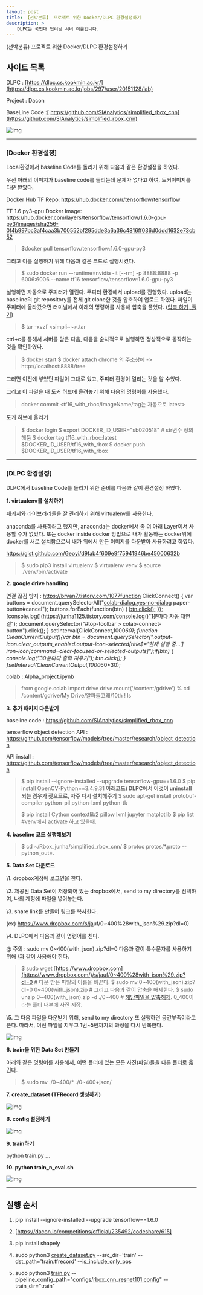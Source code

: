 ```yaml
---
layout: post
title: 【선박분류】 프로젝트 위한 Docker/DLPC 환경설정하기
description: >  
    DLPC는 국민대 딥러닝 서버 이름입니다. 
---
```

(선박분류) 프로젝트 위한 Docker/DLPC 환경설정하기

## 사이트 목록

DLPC : [https://dlpc.cs.kookmin.ac.kr/](https://dlpc.cs.kookmin.ac.kr/jobs/297/user/20151128/lab)

Project : Dacon 

BaseLine Code :[ https://github.com/SIAnalytics/simplified_rbox_cnn](https://github.com/SIAnalytics/simplified_rbox_cnn)



![img](https://k.kakaocdn.net/dn/duwzPc/btqCaRUSTQg/Sa7Jr7MWkwbmLLLI1LGNr1/img.png)


------

### **[Docker 환경설정]**

Local환경에서 baseline Code를 돌리기 위해 다음과 같은 환경설정을 하였다.

우선 아래의 이미지가 baseline code를 돌리는데 문제가 없다고 하여, 도커이미지를 다운 받았다.

 

Docker Hub TF Repo: https://hub.docker.com/r/tensorflow/tensorflow

TF 1.6 py3-gpu Docker Image: https://hub.docker.com/layers/tensorflow/tensorflow/1.6.0-gpu-py3/images/sha256-0f4b997bc3af4caa3b700552bf295dde3a6a36c4816ff036d0ddd1632e73cb52

> $docker pull tensorflow/tensorflow:1.6.0-gpu-py3

 

그리고 이를 실행하기 위해 다음과 같은 코드로 실행시켰다.

> $ sudo docker run --runtime=nvidia -it [--rm] -p 8888:8888 -p 6006:6006 --name tf16 tensorflow/tensorflow:1.6.0-gpu-py3

실행하면 자동으로 주피터가 열린다. 주피터 환경에서 upload를 진행했다. upload는 baseline의 git repository를 전체 git clone한 것을 압축하여 업로드 하였다. 파일이 주피터에 올라갔으면 터미널에서 아래의 명령어를 사용해 압축을 풀었다. ([압축 하기, 풀기](https://realforce111.tistory.com/40))

> $ tar -xvzf <simpli~~>.tar

 

ctrl+c를 통해서 서버를 닫은 다음, 다음을 순차적으로 실행하면 정상적으로 동작하는 것을 확인하였다.

> $ docker start <containerID>
> $ docker attach <containerID>
> chrome 의 주소창에 -> http://localhost:8888/tree

그러면 이전에 넣었던 파일이 그대로 있고, 주피터 환경이 열리는 것을 알 수있다.

그리고 이 파일을 내 도커 허브에 올려놓기 위해 다음의 명령어를 사용했다.

 

> docker commit <e36a9 ContainerID> <tf16_with_rboc/ImageName/tag는 자동으로 latest>

도커 허브에 올리기

> $ docker login
> $ export DOCKER_ID_USER="sb020518" # str변수 정의 해둠
> $ docker tag tf16_with_rboc:latest $DOCKER_ID_USER/tf16_with_rbox
> $ docker push $DOCKER_ID_USER/tf16_with_rbox

 

------

### **[DLPC 환경설정]**

DLPC에서 baseline Code를 돌리기 위한 준비를 다음과 같이 환경설정 하였다.

 

**1. virtualenv를 설치하기**

패키지와 라이브러리들을 잘 관리하기 위해 virtualenv를 사용한다. 

anaconda를 사용하려고 했지만, anaconda는 docker에서 좀 더 아래 Layer여서 사용할 수가 없었다. 또는 docker inside docker 방법으로 내가 활동하는 docker위에 docker를 새로 설치함으로써 내가 위에서 만든 이미지를 다운받아 사용하려고 하였다. 

https://gist.github.com/Geoyi/d9fab4f609e9f75941946be45000632b

> $ sudo pip3 install virtualenv
> $ virtualenv venv
> $ source ./venv/bin/activate

 

 

**2. google drive handling**

연결 끊김 방지 :  https://bryan7.tistory.com/1077function ClickConnect() { var buttons = document.querySelectorAll("[colab-dialog.yes-no-dialog](https://junha1125.tistory.com/colab-dialog.yes-no-dialog) paper-button#cancel");  buttons.forEach(function(btn) { [btn.click();](https://junha1125.tistory.com/btn.click();) });  [console.log(](https://junha1125.tistory.com/console.log()"1분마다 자동 재연결");  document.querySelector("#top-toolbar > colab-connect-button").click(); } setInterval(ClickConnect,1000*60); function CleanCurrentOutput(){var btn = document.querySelector(".output-icon.clear_outputs_enabled.output-icon-selected[title$='현재 실행 중...'] iron-icon[command=clear-focused-or-selected-outputs]");if(btn) { console.log("30분마다 출력 지우기"); btn.click(); } }setInterval(CleanCurrentOutput,1000*60*30);

colab : Alpha_project.ipynb

> from google.colab import drive
> drive.mount('/content/gdrive')
> % cd /content/gdrive/My Drive/알파돌고래/10th
> ! ls

 

**3. 추가 패키지 다운받기**

baseline code : https://github.com/SIAnalytics/simplified_rbox_cnn

tenserflow object detection API : https://github.com/tensorflow/models/tree/master/research/object_detection

API install : https://github.com/tensorflow/models/tree/master/research/object_detection

 

> 
> $ pip install --ignore-installed --upgrade tensorflow-gpu==1.6.0
> $ pip install OpenCV-Python==3.4.9.31 
> **아래코드) DLPC에서 이것이 uninstall 되는 경우가 잦으므로, 자주 다시 설치해주기**
> $ sudo apt-get install protobuf-compiler python-pil python-lxml python-tk  
>
> $ pip install Cython contextlib2 pillow lxml jupyter matplotlib
> $ pip list                  #venv에서 activate 하고 있을때. 

 

**4. baseline 코드 실행해보기**

> $ cd ~/Rbox_junha/simplified_rbox_cnn/
> $ protoc protos/*.proto --python_out=.

 

**5. Data Set 다운로드**

 

\1. dropbox계정에 로그인을 한다.

\2. 제공된 Data Set이 저장되어 있는 dropbox에서, send to my directory를 선택하여, 나의 계정에 파일을 넣어놓는다. 

\3. share link를 만들어 링크를 복사한다.

(ex) https://www.dropbox.com/s/ja<file ID>uf/0~400%28with_json%29.zip?dl=0)

\4. DLPC에서 다음과 같이 명령어를 친다. 

@ 주의 : sudo mv 0~400\(with_json\).zip\?dl\=0 다음과 같이 특수문자를 사용하기 위해 [\과 같이 사용](https://superuser.com/questions/1280432/im-getting-a-bash-syntax-error-near-unexpected-token)해야 한다.

> $ sudo wget [https://www.dropbox.com](https://www.dropbox.com/)/s/jauf/0~400%28with_json%29.zip?dl=0 
> \# 다운 받은 파일의 이름을 바꾼다.
> $ sudo mv 0~400\(with_json\).zip\?dl\=0 0~400\(with_json\).zip
> \# 그리고 다음과 같이 압축을 해제한다. 
> $ sudo unzip 0~400\(with_json\).zip -d ./0~400         # [해당파일을 압축해제](https://poppy-leni.tistory.com/entry/Linux-zip-압축-압축풀기). 0_400이라는 폴더 내부에 사진 저장.

\5. 그 다음 파일을 다운받기 위해, send to my directory 또 실행하면 공간부족이라고 뜬다. 따라서, 이전 파일을 지우고 1번~5번까지의 과정을 다시 반복한다.



![img](https://k.kakaocdn.net/dn/oufsk/btqCgReQCF3/dGKt55yKfttt4lXYbWdow1/img.png)



 

 

 

**6. train을 위한 Data Set 만들기**

아래와 같은 명령어를 사용해서, 어떤 폴더에 있는 모든 사진(파일)들을 다른 폴더로 옮긴다. 

> $ sudo  mv  ./0~400/*  ./0~400+json/

**7. create_dataset (TFRecord 생성하기)**



![img](https://k.kakaocdn.net/dn/cubG9C/btqChGxjuoM/AOeY4zDXTAuvDUcg7fD2A1/img.png)



**8. config 설정하기**



![img](https://k.kakaocdn.net/dn/BIAsw/btqCimZHKjG/0DDNVJI7KndOnja30Ny9gK/img.png)



**9. train하기**

python train.py ...

 

 

**10. python train_n_eval.sh**



![img](https://k.kakaocdn.net/dn/bPryab/btqCinEixQn/7fX24ublJnxVeHWJcm5TIk/img.png)



------

## 실행 순서

1. pip install --ignore-installed --upgrade tensorflow==1.6.0 

2.  [https://dacon.io/competitions/official/235492/codeshare/615]
3. pip install shapely
4.  sudo python3 [create_dataset.py](https://junha1125.tistory.com/create_dataset.py) --src_dir='train' --dst_path='train.tfrecord' --is_include_only_pos

6. sudo python3 [train.py](https://junha1125.tistory.com/train.py) --pipeline_config_path="configs/[rbox_cnn_resnet101.config](https://junha1125.tistory.com/rbox_cnn_resnet101.config)" --train_dir="train"

